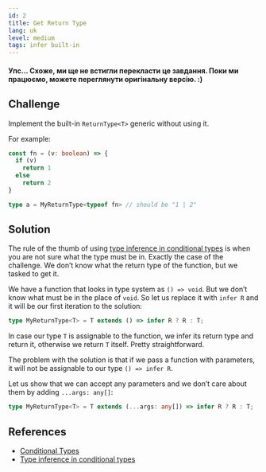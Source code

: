```yaml
---
id: 2
title: Get Return Type
lang: uk
level: medium
tags: infer built-in
---
```


#### Упс... Схоже, ми ще не встигли перекласти це завдання. Поки ми працюємо, можете переглянути оригінальну версію. :)

## Challenge

Implement the built-in `ReturnType<T>` generic without using it.

For example:

```ts
const fn = (v: boolean) => {
  if (v)
    return 1
  else
    return 2
}

type a = MyReturnType<typeof fn> // should be "1 | 2"
```

## Solution

The rule of the thumb of using [type inference in conditional types](https://www.typescriptlang.org/docs/handbook/advanced-types.html#type-inference-in-conditional-types) is when you are not sure what the type must be in.
Exactly the case of the challenge.
We don’t know what the return type of the function, but we tasked to get it.

We have a function that looks in type system as `() => void`.
But we don’t know what must be in the place of `void`.
So let us replace it with `infer R` and it will be our first iteration to the solution:

```ts
type MyReturnType<T> = T extends () => infer R ? R : T;
```

In case our type `T` is assignable to the function, we infer its return type and return it, otherwise we return `T` itself.
Pretty straightforward.

The problem with the solution is that if we pass a function with parameters, it will not be assignable to our type `() => infer R`.

Let us show that we can accept any parameters and we don’t care about them by adding `...args: any[]`:

```ts
type MyReturnType<T> = T extends (...args: any[]) => infer R ? R : T;
```

## References

- [Conditional Types](https://www.typescriptlang.org/docs/handbook/advanced-types.html#conditional-types)
- [Type inference in conditional types](https://www.typescriptlang.org/docs/handbook/advanced-types.html#type-inference-in-conditional-types)
